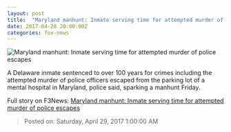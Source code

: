 ```yaml
---
layout: post
title:  "Maryland manhunt: Inmate serving time for attempted murder of police escapes"
date: 2017-04-28 20:00:00Z
categories: fox-news
---
```


![Maryland manhunt: Inmate serving time for attempted murder of police escapes](http://a57.foxnews.com/images.foxnews.com/content/fox-news/us/2017/04/28/maryland-manhunt-would-be-cop-killer-escapes-custody/_jcr_content/par/featured-media/media-0.img.jpg/0/0/1493399124333.jpg?ve=1)

A Delaware inmate sentenced to over 100 years for crimes including the attempted murder of police officers escaped from the parking lot of a mental hospital in Maryland, police said, sparking a manhunt Friday.


Full story on F3News: [Maryland manhunt: Inmate serving time for attempted murder of police escapes](http://www.f3nws.com/n/utUyCG)

> Posted on: Saturday, April 29, 2017 1:00:00 AM
